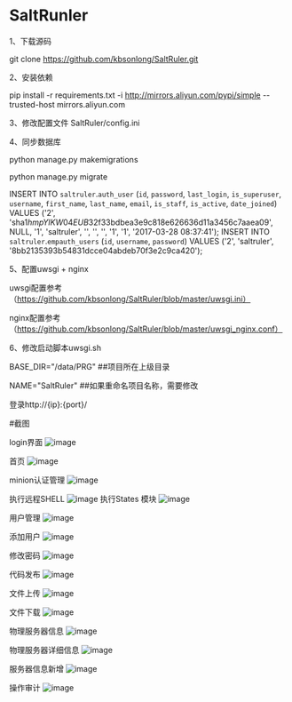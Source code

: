 # SaltRunler

1、下载源码

git clone https://github.com/kbsonlong/SaltRuler.git

2、安装依赖

pip install -r requirements.txt -i http://mirrors.aliyun.com/pypi/simple  --trusted-host mirrors.aliyun.com


3、修改配置文件 SaltRuler/config.ini


4、同步数据库

python manage.py makemigrations

python manage.py migrate

INSERT INTO `saltruler`.`auth_user` (`id`, `password`, `last_login`, `is_superuser`, `username`, `first_name`, `last_name`, `email`, `is_staff`, `is_active`, `date_joined`) VALUES ('2', 'sha1$hmpYlKW04EUB$32f33bdbea3e9c818e626636d11a3456c7aaea09', NULL, '1', 'saltruler', '', '', '', '1', '1', '2017-03-28 08:37:41');
INSERT INTO `saltruler`.`empauth_users` (`id`, `username`, `password`) VALUES ('2', 'saltruler', '8bb2135393b54831dcce04abdeb70f3e2c9ca420');


5、配置uwsgi + nginx

uwsgi配置参考（https://github.com/kbsonlong/SaltRuler/blob/master/uwsgi.ini）

nginx配置参考（https://github.com/kbsonlong/SaltRuler/blob/master/uwsgi_nginx.conf）


6、修改启动脚本uwsgi.sh

BASE_DIR="/data/PRG"         ##项目所在上级目录

NAME="SaltRuler"             ##如果重命名项目名称，需要修改

登录http://{ip}:{port}/


#截图


login界面
![image](https://github.com/kbsonlong/SaltRuler/blob/master/screenshots/login.jpg)

首页
![image](https://github.com/kbsonlong/SaltRuler/blob/master/screenshots/home.png)

minion认证管理
![image](https://github.com/kbsonlong/SaltRuler/blob/master/screenshots/minion_auth_man.png)



执行远程SHELL
![image](https://github.com/kbsonlong/SaltRuler/blob/master/screenshots/command.png)
执行States 模块
![image](https://github.com/kbsonlong/SaltRuler/blob/master/screenshots/STATES_Modules.png)

用户管理
![image](https://github.com/kbsonlong/SaltRuler/blob/master/screenshots/userinfo.png)

添加用户
![image](https://github.com/kbsonlong/SaltRuler/blob/master/screenshots/useradd.png)

修改密码
![image](https://github.com/kbsonlong/SaltRuler/blob/master/screenshots/userchange.png)


代码发布
![image](https://github.com/kbsonlong/SaltRuler/blob/master/screenshots/svn.png)

文件上传
![image](https://github.com/kbsonlong/SaltRuler/blob/master/screenshots/uploadfile.png)

文件下载
![image](https://github.com/kbsonlong/SaltRuler/blob/master/screenshots/downloadfile.png)



物理服务器信息
![image](https://github.com/kbsonlong/SaltRuler/blob/master/screenshots/physical_server_info.png)

物理服务器详细信息
![image](https://github.com/kbsonlong/SaltRuler/blob/master/screenshots/physical_server_details_info.png)

服务器信息新增
![image](https://github.com/kbsonlong/SaltRuler/blob/master/screenshots/server_info_add.png)


操作审计
![image](https://github.com/kbsonlong/SaltRuler/blob/master/screenshots/shenji.png)


